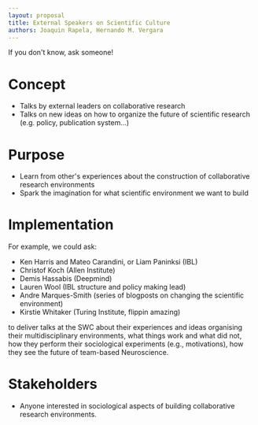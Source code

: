 ```yaml
---
layout: proposal
title: External Speakers on Scientific Culture
authors: Joaquin Rapela, Hernando M. Vergara
---
```


If you don't know, ask someone!

# Concept

- Talks by external leaders on collaborative research
- Talks on new ideas on how to organize the future of scientific research (e.g. policy, publication system...)

# Purpose

- Learn from other's experiences about the construction of collaborative research environments
- Spark the imagination for what scientific environment we want to build


# Implementation

For example, we could ask:

- Ken Harris and Mateo Carandini, or Liam Paninksi (IBL)
- Christof Koch (Allen Institute)
- Demis Hassabis (Deepmind)
- Lauren Wool (IBL structure and policy making lead)
- Andre Marques-Smith (series of blogposts on changing the scientific environment)
- Kirstie Whitaker (Turing Institute, flippin amazing)

to deliver talks at the SWC about their experiences and ideas organising their multidisciplinary environments, what things work and what did not, how they perform their sociological experiments (e.g., motivations), how they see the future of team-based Neuroscience.

# Stakeholders

- Anyone interested in sociological aspects of building collaborative research environments.

